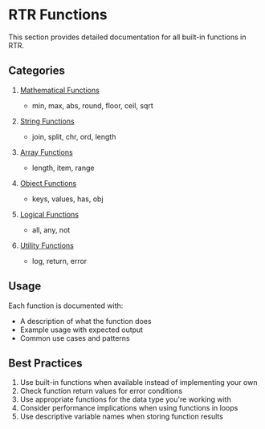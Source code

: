 # RTR Functions

This section provides detailed documentation for all built-in functions in RTR.

## Categories

1. [Mathematical Functions](math.md)
   - min, max, abs, round, floor, ceil, sqrt

2. [String Functions](string.md)
   - join, split, chr, ord, length

3. [Array Functions](array.md)
   - length, item, range

4. [Object Functions](object.md)
   - keys, values, has, obj

5. [Logical Functions](logical.md)
   - all, any, not

6. [Utility Functions](utility.md)
   - log, return, error

## Usage

Each function is documented with:
- A description of what the function does
- Example usage with expected output
- Common use cases and patterns

## Best Practices

1. Use built-in functions when available instead of implementing your own
2. Check function return values for error conditions
3. Use appropriate functions for the data type you're working with
4. Consider performance implications when using functions in loops
5. Use descriptive variable names when storing function results 